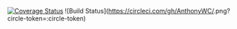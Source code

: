 [![Coverage Status](https://coveralls.io/repos/github/AnthonyWC/python-ci/badge.svg?branch=master)](https://coveralls.io/github/AnthonyWC/python-ci?branch=master)
![Build Status](https://circleci.com/gh/AnthonyWC/<repo name>.png?circle-token=:circle-token)
